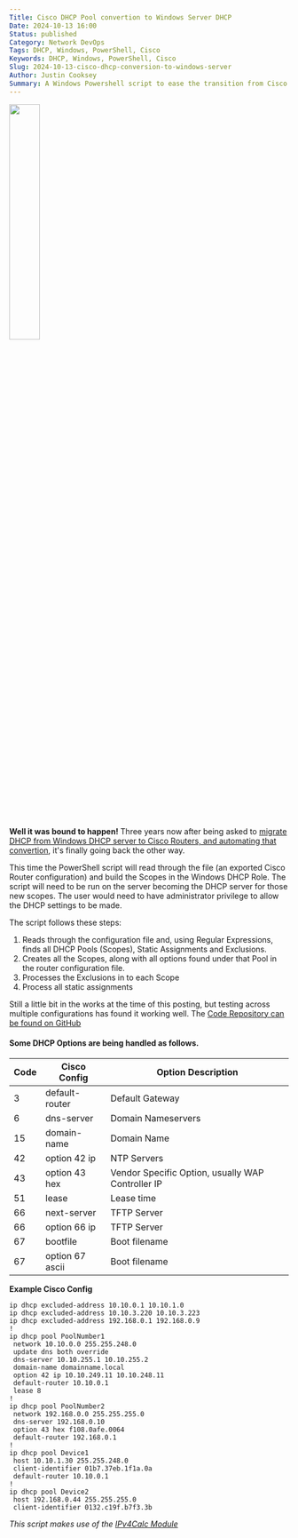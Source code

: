 ```yaml
---
Title: Cisco DHCP Pool convertion to Windows Server DHCP
Date: 2024-10-13 16:00
Status: published
Category: Network DevOps
Tags: DHCP, Windows, PowerShell, Cisco
Keywords: DHCP, Windows, PowerShell, Cisco
Slug: 2024-10-13-cisco-dhcp-conversion-to-windows-server
Author: Justin Cooksey
Summary: A Windows Powershell script to ease the transition from Cisco config DHCP Pools to a Windows DHCP server.  Convert from an exported Cisco config direct in to Windows DHCP Server
---
```



<img src="{attach}ciscodhcp.png"  width="33%" height="33%">

**Well it was bound to happen!**
Three years now after being asked to [migrate DHCP from Windows DHCP server to Cisco Routers, and automating that convertion](https://justincooksey.com/blog/2021/2021-03-04-windows-server-dhcp-conversion-to-cisco-cli), it's finally going back the other way.

This time the PowerShell script will read through the file (an exported Cisco Router configuration) and build the Scopes in the Windows DHCP Role.  The script will need to be run on the server becoming the DHCP server for those new scopes.  The user would need to have administrator privilege to allow the DHCP settings to be made.

The script follows these steps:

1. Reads through the configuration file and, using Regular Expressions, finds all DHCP Pools (Scopes), Static Assignments and Exclusions.
2. Creates all the Scopes, along with all options found under that Pool in the router configuration file.
3. Processes the Exclusions in to each Scope
4. Process all static assignments

Still a little bit in the works at the time of this posting, but testing across multiple configurations has found it working well.
The [Code Repository can be found on GitHub](https://github.com/jscooksey/Convert-CiscoDHCPToWindows)


#### Some DHCP Options are being handled as follows.

| Code | Cisco Config     | Option Description         |
| ---- | ---------------- | -------------------------- |
| 3    | default-router   | Default Gateway            |
| 6    | dns-server       | Domain Nameservers         |
| 15   | domain-name      | Domain Name                |
| 42   | option 42 ip     | NTP Servers                |
| 43   | option 43 hex    | Vendor Specific Option, usually WAP Controller IP |
| 51   | lease            | Lease time                 |
| 66   | next-server      | TFTP Server                |
| 66   | option 66 ip     | TFTP Server                |
| 67   | bootfile         | Boot filename              |
| 67   | option 67 ascii  | Boot filename              |

**Example Cisco Config**
```text
ip dhcp excluded-address 10.10.0.1 10.10.1.0
ip dhcp excluded-address 10.10.3.220 10.10.3.223
ip dhcp excluded-address 192.168.0.1 192.168.0.9
!
ip dhcp pool PoolNumber1
 network 10.10.0.0 255.255.248.0
 update dns both override
 dns-server 10.10.255.1 10.10.255.2 
 domain-name domainname.local
 option 42 ip 10.10.249.11 10.10.248.11 
 default-router 10.10.0.1 
 lease 8
!
ip dhcp pool PoolNumber2
 network 192.168.0.0 255.255.255.0
 dns-server 192.168.0.10
 option 43 hex f108.0afe.0064
 default-router 192.168.0.1
!
ip dhcp pool Device1
 host 10.10.1.30 255.255.248.0
 client-identifier 01b7.37eb.1f1a.0a
 default-router 10.10.0.1 
!
ip dhcp pool Device2
 host 192.168.0.44 255.255.255.0
 client-identifier 0132.c19f.b7f3.3b

```

_This script makes use of the [IPv4Calc Module](https://www.powershellgallery.com/packages/IPv4Calc)_